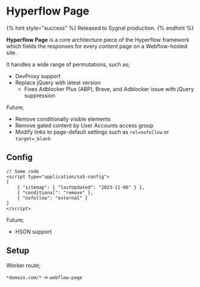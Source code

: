# Hyperflow Page

{% hint style="success" %}
Released to Sygnal production.
{% endhint %}

**Hyperflow Page** is a core architecture piece of the Hyperflow framework which fields the responses for every _content_ page on a Webflow-hosted site.

It handles a wide range of permutations, such as;

* DevProxy support
* Replace jQuery with latest version
  * Fixes Adblocker Plus (ABP), Brave, and Adblocker issue with jQuery suppression&#x20;

Future;&#x20;

* Remove conditionally visible elements
* Remove gated content by User Accounts access group
* Modify links to page-default settings such as `rel=nofollow` or `target=_blank`

## Config

```
// Some code
<script type="application/sa5-config">
[
    { "sitemap": { "lastUpdated": "2023-11-06" } },
    { "conditional": "remove" },
    { "nofollow": "external" }
]
</script>
```

Future;

* HSON support

## Setup

Worker route;

`*domain.com/*` -> `webflow-page`

